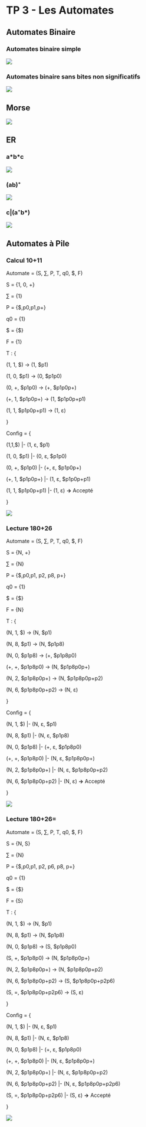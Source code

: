 # TP 3 - Les Automates

## Automates Binaire

### Automates binaire simple

![](images/automate_binaire_simple.png)

### Automates binaire sans bites non significatifs

![](images/automates_binaire_no_unsig_bites.png)

## Morse

![](images/morse.png)

## ER

### a\*b\*c

![](images/er1_a*b*c.png)

### (ab)⁺

![](images/er2_ab+.png)

### c|(a⁺b\*)

![](images/er3.png)

## Automates à Pile

### Calcul 10+11

Automate = (S, ∑, P, T, q0, $, F)



S = {1, 0, +}

∑ = {1}

P = {$,p0,p1,p+}

q0 = {1}

$ = {$}

F = {1}




T : {

   (1, 1, $) -> (1, $p1)
   
   (1, 0, $p1) -> (0, $p1p0)
   
   (0, +, $p1p0) -> (+, $p1p0p+)
   
   (+, 1, $p1p0p+) -> (1, $p1p0p+p1)
   
   (1, 1, $p1p0p+p1) -> (1,  ε)
   
}



Config = {

   (1,1,$) |- (1,  ε, $p1)
    
   (1, 0, $p1) |- (0,  ε, $p1p0)
   
   (0, +, $p1p0) |- (+,  ε, $p1p0p+)
   
   (+, 1, $p1p0p+) |- (1,  ε, $p1p0p+p1)
   
   (1, 1, $p1p0p+p1) |- (1,  ε) **->** Accepté
   
}

![](images/pile_addition_1.png)

### Lecture 180+26

Automate = (S, ∑, P, T, q0, $, F)



S = {N, +}

∑ = {N}

P = {$,p0,p1, p2, p8, p+}

q0 = {1}

$ = {$}

F = {N}




T : {

   (N, 1, $) -> (N, $p1)
   
   (N, 8, $p1) -> (N, $p1p8)
   
   (N, 0, $p1p8) -> (+, $p1p8p0)
   
   (+, +, $p1p8p0) -> (N, $p1p8p0p+)
   
   (N, 2, $p1p8p0p+) -> (N, $p1p8p0p+p2)

   (N, 6, $p1p8p0p+p2) -> (N,  ε)
   
}



Config = {

   (N, 1, $) |- (N,  ε, $p1)
   
   (N, 8, $p1) |- (N,  ε, $p1p8)
   
   (N, 0, $p1p8) |- (+,  ε, $p1p8p0)
   
   (+, +, $p1p8p0) |- (N,  ε, $p1p8p0p+)
   
   (N, 2, $p1p8p0p+) |- (N,  ε, $p1p8p0p+p2)

   (N, 6, $p1p8p0p+p2) |- (N,  ε) **->** Accepté
   
}

![](images/pile_lecture_1.png)

### Lecture 180+26=

Automate = (S, ∑, P, T, q0, $, F)



S = {N, S}

∑ = {N}

P = {$,p0,p1, p2, p6, p8, p+}

q0 = {1}

$ = {$}

F = {S}




T : {

   (N, 1, $) -> (N, $p1)
   
   (N, 8, $p1) -> (N, $p1p8)
   
   (N, 0, $p1p8) -> (S, $p1p8p0)
   
   (S, +, $p1p8p0) -> (N, $p1p8p0p+)
   
   (N, 2, $p1p8p0p+) -> (N, $p1p8p0p+p2)

   (N, 6, $p1p8p0p+p2) -> (S, $p1p8p0p+p2p6)

   (S, =, $p1p8p0p+p2p6) -> (S,  ε)
   
}



Config = {

   (N, 1, $) |- (N,  ε, $p1)
   
   (N, 8, $p1) |- (N,  ε, $p1p8)
   
   (N, 0, $p1p8) |- (+,  ε, $p1p8p0)
   
   (+, +, $p1p8p0) |- (N,  ε, $p1p8p0p+)
   
   (N, 2, $p1p8p0p+) |- (N,  ε, $p1p8p0p+p2)

   (N, 6, $p1p8p0p+p2) |- (N,  ε, $p1p8p0p+p2p6)
   
   (S, =, $p1p8p0p+p2p6) |- (S,  ε) **->** Accepté
   
}

![](images/pile_lecture_2.png)
